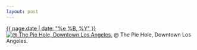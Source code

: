 ```yaml
---
layout: post
---
```


<p>
  <time><a href="/249">{{ page.date | date: "%e %B, %Y" }}</a></time>
  <a href="/249"><img src="{{ site.assets_url }}/249-640.jpg" srcset="{{ site.assets_url }}/249-1280.jpg 1280w, {{ site.assets_url }}/249-960.jpg 960w, {{ site.assets_url }}/249-640.jpg 640w, {{ site.assets_url }}/249-320.jpg 320w" sizes="(min-width: 700px) 50vw, calc(100vw - 2rem)" alt="@ The Pie Hole, Downtown Los Angeles." /></a>
  <span>@ The Pie Hole, Downtown Los Angeles.</span>
</p>
